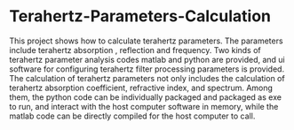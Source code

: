 # Terahertz-Parameters-Calculation
This project shows how to calculate terahertz parameters. The parameters include terahertz absorption , reflection and frequency.
Two kinds of terahertz parameter analysis codes matlab and python are provided, and ui software for configuring terahertz filter processing parameters is provided. The calculation of terahertz parameters not only includes the calculation of terahertz absorption coefficient, refractive index, and spectrum. Among them, the python code can be individually packaged and packaged as exe to run, and interact with the host computer software in memory, while the matlab code can be directly compiled for the host computer to call.

